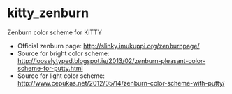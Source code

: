kitty_zenburn
=============

Zenburn color scheme for KiTTY

 - Official zenburn page: http://slinky.imukuppi.org/zenburnpage/
 - Source for bright color scheme: http://looselytyped.blogspot.ie/2013/02/zenburn-pleasant-color-scheme-for-putty.html
 - Source for light color scheme: http://www.cepukas.net/2012/05/14/zenburn-color-scheme-with-putty/
